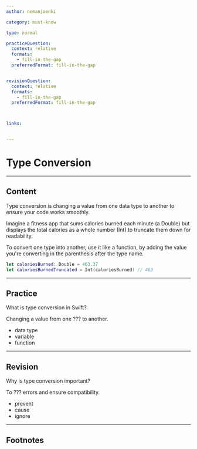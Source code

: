 ```yaml
---
author: nemanjaenki

category: must-know

type: normal

practiceQuestion:
  context: relative
  formats:
    - fill-in-the-gap
  preferredFormat: fill-in-the-gap


revisionQuestion:
  context: relative
  formats:
    - fill-in-the-gap
  preferredFormat: fill-in-the-gap



links:


---
```


# Type Conversion

---
## Content

Type conversion is changing a value from one data type to another to ensure your code works smoothly.

Imagine a fitness app that sums calories burned each minute (a Double) but displays the total calories as a whole number (Int) to truncate them down for readability.

To convert one type into another, use it like a function, by adding the value you're converting in the parenthesis after the type name.

```swift
let caloriesBurned: Double = 463.37
let caloriesBurnedTruncated = Int(caloriesBurned) // 463
```

---
## Practice

What is type conversion in Swift?

Changing a value from one ??? to another.

- data type
- variable
- function


---
## Revision

Why is type conversion important?

To ??? errors and ensure compatibility.

- prevent
- cause
- ignore


---
## Footnotes


